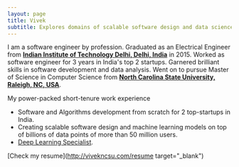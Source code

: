 ```yaml
---
layout: page
title: Vivek
subtitle: Explores domains of scalable software design and data science.
---
```


I am a software engineer by profession. Graduated as an Electrical Engineer from [**Indian Institute of Technology Delhi, Delhi, India**](http://www.iitd.ac.in/) in 2015. Worked as software engineer for 3 years in India's top 2 startups. Garnered brilliant skills in software development and data analysis. Went on to pursue Master of Science in Computer Science from [**North Carolina State University, Raleigh, NC, USA**](https://www.ncsu.edu/).

My power-packed short-tenure work experience

- Software and Algorithms development from scratch for 2 top-startups in India.
- Creating scalable software design and machine learning models on top of billions of data points of more than 50 million users.
- [Deep Learning Specialist](https://www.coursera.org/account/accomplishments/specialization/FNUKS89T9XME).

[Check my resume](http://vivekncsu.com/resume target="_blank")
